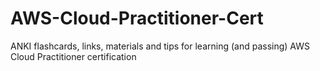 # AWS-Cloud-Practitioner-Cert
ANKI flashcards, links, materials and tips for learning (and passing) AWS Cloud Practitioner certification
